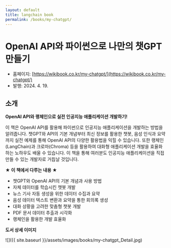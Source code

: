 ```yaml
---
layout: default
title: langchain book
permalink: /books/my-chatgpt/
---
```


# OpenAI API와 파이썬으로 나만의 챗GPT 만들기

- 홈페이지: [https://wikibook.co.kr/my-chatgpt/](https://wikibook.co.kr/my-chatgpt/)
- 발행: 2024. 4. 19.
        
## 소개

**OpenAI API와 랭체인으로 실전 인공지능 애플리케이션 개발하기!**

이 책은 OpenAI API를 활용해 파이썬으로 인공지능 애플리케이션을 개발하는 방법을 알려줍니다. 챗GPT와 API의 기본 개념부터 최신 정보를 활용한 챗봇, 음성 인식과 요약까지 실전 예제를 통해 OpenAI API의 다양한 활용법을 익힐 수 있습니다. 또한 랭체인(LangChain)과 크로마(Chroma) 등을 활용하여 대화형 애플리케이션 개발을 효율화하는 노하우도 배울 수 있습니다. 이 책을 통해 여러분도 인공지능 애플리케이션을 직접 만들 수 있는 개발자로 거듭날 것입니다.

**★ 이 책에서 다루는 내용 ★**

- 챗GPT와 OpenAI API의 기본 개념과 사용 방법
- 자체 데이터를 학습시킨 챗봇 개발
- 뉴스 기사 자동 생성을 위한 데이터 수집과 요약
- 음성 데이터 텍스트 변환과 요약을 통한 회의록 생성
- 대화 상황을 고려한 맞춤형 챗봇 개발
- PDF 문서 데이터 추출과 시각화
- 랭체인을 활용한 개발 효율화

**도서 상세 이미지**

![]({{ site.baseurl }}/assets/images/books/my-chatgpt_Detail.jpg)
